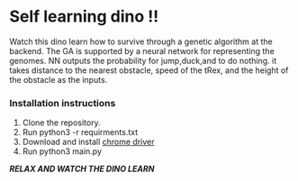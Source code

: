 # Self learning dino !!

Watch this dino learn how to survive through a genetic algorithm at the backend. The GA is supported by a neural network for representing the genomes. NN outputs the probability for jump,duck,and to do nothing. it takes distance to the nearest obstacle, speed of the tRex, and the height of the obstacle as the inputs. 

### Installation instructions
1. Clone the repository.
1. Run python3 -r requirments.txt
1. Download and install [chrome driver](https://chromedriver.storage.googleapis.com/index.html?path=2.40/)
1. Run python3 main.py

***RELAX AND WATCH THE DINO LEARN***
